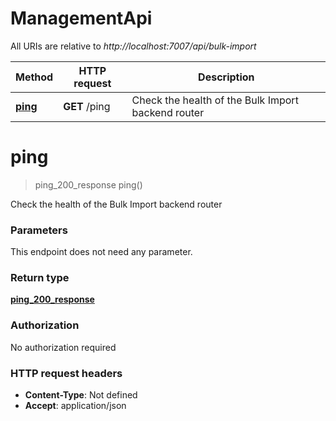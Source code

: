 # ManagementApi

All URIs are relative to _http://localhost:7007/api/bulk-import_

| Method                            | HTTP request  | Description                                        |
| --------------------------------- | ------------- | -------------------------------------------------- |
| [**ping**](ManagementApi.md#ping) | **GET** /ping | Check the health of the Bulk Import backend router |

<a name="ping"></a>

# **ping**

> ping_200_response ping()

Check the health of the Bulk Import backend router

### Parameters

This endpoint does not need any parameter.

### Return type

[**ping_200_response**](../Models/ping_200_response.md)

### Authorization

No authorization required

### HTTP request headers

- **Content-Type**: Not defined
- **Accept**: application/json
